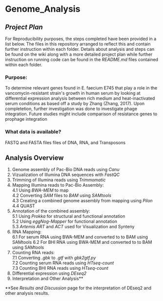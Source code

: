 # **Genome_Analysis**


## _Project Plan_


For Reproducibility purposes, the steps completed have been provided in a  list below. The files in this repository arranged to reflect this and contain further instruction within each folder. Details about analysis and steps can be found on the wiki along with a more detailed project plan while further instruction on running code can be found in the _README.md_ files contained within each folder.


### Purpose:


To determine relevant genes found in E. faecium E745 that play a role in the 
vancomycin-resistant strain's growth in human serum by looking at differential expression 
analysis between rich medium and heat-inactivated serum conditions as based off a study by Zhang (Zhang, 2017). Upon completetion, 
further investigation was done to investigate phage integration. Future studies might include comparison of 
resistance genes to prophage integration


### What data is available?


FASTQ and FASTA files files of DNA, RNA, and Transposons


## Analysis Overview
1. Genome assembly of Pac-Bio DNA reads using _Canu_  
2. Vizualization of Illumina DNA sequences with _FastQC_  
3. Trimming of Illumina reads using _Trimmomatic_  
4. Mapping Illumina reads to Pac-Bio Assembly:  
  4.1 Using _BWA-MEM_ to map    
  4.2 Converting _SAM_ files to _BAM_ using _SAMtools_  
  4.3 Creating a combined genome assembly from mapping using _Pilon_    
  4.4 QUAST 
5. Annotation of the combined assembly:    
  5.1 Using _Prokka_ for structural and functional annotation  
  5.2 Using _eggNog-Mapper_ for functional annotation  
  5.3 _Artemis ART_ and _ACT_ used for Visualization and Synteny
6. RNA Mapping:  
  6.1 For serum RNA using BWA-MEM and converted to to BAM using SAMtools 
  6.2 For BHI RNA using BWA-MEM and converted to to BAM using SAMtools 
7. Counting RNA reads:  
  7.1 Converting _.gbk_ to _.gtf_ with _gbk2gtf.py_  
  7.2 Counting serum RNA reads using _HTseq-count_  
  7.3 Counting BHI RNA reads using _HTseq-count_  
8. Differential expression using _DEseq2_   
9. Interpretation and Other Analysis**  


**See _Results and Discussion_ page for the interpretation of DEseq2 and other analysis results.








 

